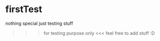 # firstTest
nothing special just testing stuff


>>> for testing purpose only <<<
feel free to add stuff :D
